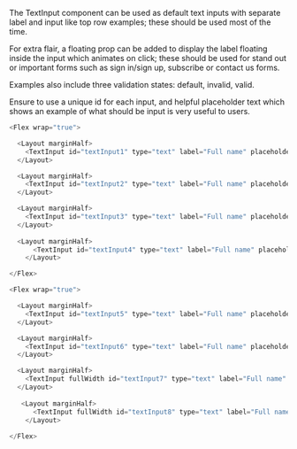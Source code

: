The TextInput component can be used as default text inputs with separate label and input like top row examples; these should be used most of the time.

For extra flair, a floating prop can be added to display the label floating inside the input which animates on click; these should be used for stand out or important forms such as sign in/sign up, subscribe or contact us forms. 

Examples also include three validation states: default, invalid, valid.

Ensure to use a unique id for each input, and helpful placeholder text which shows an example of what should be input is very useful to users.

```js
<Flex wrap="true">

  <Layout marginHalf>
    <TextInput id="textInput1" type="text" label="Full name" placeholder="E.g. John Smith" />
  </Layout>

  <Layout marginHalf>
    <TextInput id="textInput2" type="text" label="Full name" placeholder="E.g. John Smith" invalid />
  </Layout>

  <Layout marginHalf>
    <TextInput id="textInput3" type="text" label="Full name" placeholder="E.g. John Smith" valid />
  </Layout>
  
  <Layout marginHalf>
      <TextInput id="textInput4" type="text" label="Full name" placeholder="E.g. John Smith" valid mandatory/>
    </Layout>

</Flex>

<Flex wrap="true">

  <Layout marginHalf>
    <TextInput id="textInput5" type="text" label="Full name" placeholder="E.g. John Smith" floating />
  </Layout>

  <Layout marginHalf>
    <TextInput id="textInput6" type="text" label="Full name" placeholder="E.g. John Smith" floating invalid />
  </Layout>

  <Layout marginHalf>
    <TextInput fullWidth id="textInput7" type="text" label="Full name" placeholder="E.g. John Smith" floating valid />
  </Layout>
  
   <Layout marginHalf>
      <TextInput fullWidth id="textInput8" type="text" label="Full name" placeholder="E.g. John Smith" floating valid mandatory/>
    </Layout>
  
</Flex>
```
